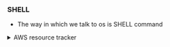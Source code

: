 ### SHELL
- The way in which we talk to os is SHELL command
 
<details>
<summary>AWS resource tracker</summary>


```bash
vim aws_resource_tracker.sh

#!/bin/bash

#####################
# Author: Abhishek
# Date: 21-07-2023
#
# Version: v1
# This script will report the AWS resource usage.
#####################

set -x

# AWS S3
# AWS EC2
# AWS Lambda
# AWS IAM Users

# List s3 buckets
echo "Print list of s3 bucktes"
aws s3 ls

# List EC2 Instances
echo "Print list of ec2"
# aws ec2 describe-instances
aws ec2 describe-instances | jq '.Reservations[].Instances[].InstanceId'

# AWS Lambda 
echo "Print list of aws lambda"
aws lambda list-functions

# List IAM Users
echo "Print list of IAM Users"
aws iam list-users

```

</details>


